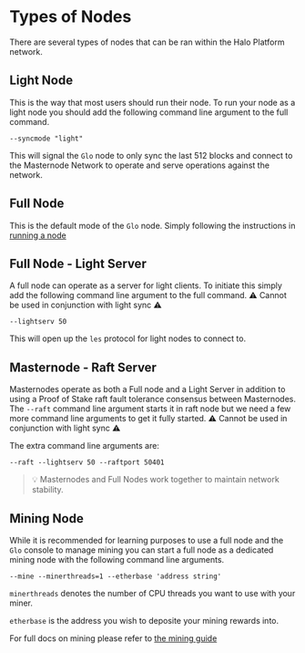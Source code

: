 # Types of Nodes

There are several types of nodes that can be ran within the Halo Platform network. 

## Light Node

This is the way that most users should run their node. To run your node as a light node you should add the following command line argument to the full command.

```
--syncmode "light"
```

This will signal the `Glo` node to only sync the last 512 blocks and connect to the Masternode Network to operate and serve operations against the network.

## Full Node

This is the default mode of the `Glo` node. Simply following the instructions in [running a node](running-a-node.md)

## Full Node - Light Server

A full node can operate as a server for light clients. To initiate this simply add the following command line argument to the full command. :warning: Cannot be used in conjunction with light sync :warning:

```
--lightserv 50
```

This will open up the `les` protocol for light nodes to connect to.

## Masternode - Raft Server

Masternodes operate as both a Full node and a Light Server in addition to using a Proof of Stake raft fault tolerance consensus between Masternodes. The `--raft` command line argument starts it in raft node but we need a few more command line arguments to get it fully started. :warning: Cannot be used in conjunction with light sync :warning:

The extra command line arguments are:

```
--raft --lightserv 50 --raftport 50401
```

> :bulb: Masternodes and Full Nodes work together to maintain network stability.

## Mining Node

While it is recommended for learning purposes to use a full node and the `Glo` console to manage mining you can start a full node as a dedicated mining node with the following command line arguments.

```
--mine --minerthreads=1 --etherbase 'address string'
```

`minerthreads` denotes the number of CPU threads you want to use with your miner. 

`etherbase` is the address you wish to deposite your mining rewards into.

For full docs on mining please refer to [the mining guide](mining.md)
